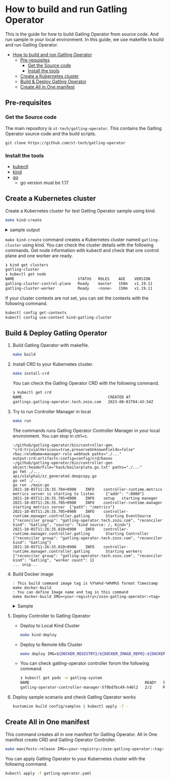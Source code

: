 # How to build and run Gatling Operator

This is the guide for how to build Gatling Operator from source code.
And run sample in your local environment.
In this guide, we use makefile to build and run Gatling Operator.

- [How to build and run Gatling Operator](#how-to-build-and-run-gatling-operator)
  - [Pre-requisites](#pre-requisites)
    - [Get the Source code](#get-the-source-code)
    - [Install the tools](#install-the-tools)
  - [Create a Kubernetes cluster](#create-a-kubernetes-cluster)
  - [Build \& Deploy Gatling Operator](#build--deploy-gatling-operator)
  - [Create All in One manifest](#create-all-in-one-manifest)

## Pre-requisites

### Get the Source code

The main repository is `st-tech/gatling-operator`.
This contains the Gatling Operator source code and the build scripts.

```
git clone https://github.com/st-tech/gatling-operator
```

### Install the tools

- [kubectl](https://kubernetes.io/docs/tasks/tools/)
- [kind](https://kind.sigs.k8s.io/docs/user/quick-start/#installation)
- [go](https://go.dev/doc/install)
  - go version must be 1.17

## Create a Kubernetes cluster

Create a Kubernetes cluster for test Gatling Operator sample using kind.

```bash
make kind-create
```

<details>
<summary>sample output</summary>

```bash
❯ make kind-install

No kind clusters found.
Creating Cluster
kind create cluster --name "gatling-cluster" --image=kindest/node:v1.19.11 --config ~/github/gatling-operator/config/kind/cluster.yaml
Creating cluster "gatling-cluster" ...
 ✓ Ensuring node image (kindest/node:v1.19.11) 🖼
 ✓ Preparing nodes 📦 📦 📦 
 ✓ Writing configuration 📜
 ✓ Starting control-plane 🕹️
 ✓ Installing CNI 🔌
 ✓ Installing StorageClass 💾
 ✓ Joining worker nodes 🚜
Set kubectl context to "kind-gatling-cluster"
You can now use your cluster with:
 
kubectl cluster-info --context kind-gatling-cluster
```

</details>

`make kind-create` command creates a Kubernetes cluster named `gatling-cluster` using kind.
You can check the cluster details with the following commands.
Get node information with kubectl and check that one control plane and one worker are ready.

```bash
❯ kind get clusters
gatling-cluster
❯ kubectl get node
NAME                            STATUS   ROLES    AGE    VERSION
gatling-cluster-control-plane   Ready    master   150m   v1.19.11
gatling-cluster-worker          Ready    <none>   150m   v1.19.11
```

If your cluster contexts are not set, you can set the contexts with the following command.

```bash
kubectl config get-contexts
kubectl config use-context kind-gatling-cluster
```

## Build & Deploy Gatling Operator

1. Build Gatling Operator with makefile.

    ```bash
    make build
    ```

2. Install CRD to your Kubernetes cluster.

    ```bash
    make install-crd
    ```

    You can check the Gatling Operator CRD with the following command.

    ```bash
    ❯ kubectl get crd
    NAME                                      CREATED AT
    gatlings.gatling-operator.tech.zozo.com   2023-08-01T04:43:54Z
    ```

3. Try to run Controller Manager in local

    ```bash
    make run
    ```

    The commands runs Gatling Operator Controller Manager in your local environment. You can stop in ctrl+c.

    ```
    ~/github/gatling-operator/bin/controller-gen "crd:trivialVersions=true,preserveUnknownFields=false" rbac:roleName=manager-role webhook paths="./..." output:crd:artifacts:config=config/crd/bases
    ~/github/gatling-operator/bin/controller-gen object:headerFile="hack/boilerplate.go.txt" paths="./..."
    go fmt ./...
    api/v1alpha1/zz_generated.deepcopy.go
    go vet ./...
    go run ./main.go
    2021-10-05T11:26:35.704+0900    INFO    controller-runtime.metrics metrics server is starting to listen     {"addr": ":8080"}
    2021-10-05T11:26:35.705+0900    INFO    setup   starting manager
    2021-10-05T11:26:35.705+0900    INFO    controller-runtime.manager starting metrics server  {"path": "/metrics"}
    2021-10-05T11:26:35.705+0900    INFO    controller-runtime.manager.controller.gatling       Starting EventSource    {"reconciler group": "gatling-operator.tech.zozo.com", "reconciler kind": "Gatling", "source": "kind source: /, Kind="}
    2021-10-05T11:26:35.810+0900    INFO    controller-runtime.manager.controller.gatling       Starting Controller     {"reconciler group": "gatling-operator.tech.zozo.com", "reconciler kind": "Gatling"}
    2021-10-05T11:26:35.810+0900    INFO    controller-runtime.manager.controller.gatling       Starting workers        {"reconciler group": "gatling-operator.tech.zozo.com", "reconciler kind": "Gatling", "worker count": 1}
    ... snip...
    ```

4. Build Docker image

    ```
    : This build command image tag is %Y%m%d-%H%M%S format Timestamp
    make docker-build
    : You can define Image name and tag in this command
    make docker-build IMG=<your-registry>/zozo-gatling-operator:<tag>
    ```

    <details>
    <summary>Sample</summary>

    ```bash
    ❯ DOCKER_REGISTRY=1234567890.dkr.ecr.ap-northeast-1.amazonaws.com
    ❯ DOCKER_IMAGE_REPO=zozo-gatling-operator
    ❯ DOCKER_IMAGE_TAG=v0.0.1
    ❯ make docker-build IMG=${DOCKER_REGISTRY}/${DOCKER_IMAGE_REPO}:${DOCKER_IMAGE_TAG}
    ❯ docker images
    REPOSITORY                                                           TAG                 IMAGE ID       CREATED         SIZE
    1234567890.dkr.ecr.ap-northeast-1.amazonaws.com/zozo-gatling-operator   v0.0.1              c66287dc8dc4   3 hours ago     46.2MB
    ```

    </details>

5. Deploy Controller to Gatling Operator

    - Deploy to Local Kind Cluster

        ```bash
        make kind-deploy
        ```

    - Deploy to Remote k8s Cluster

        ```bash
        make deploy IMG=${DOCKER_REGISTRY}/${DOCKER_IMAGE_REPO}:${DOCKER_IMAGE_TAG}
        ```

    - You can check gatling-operator controller forom the following command.

        ```bash
        ❯ kubectl get pods -n gatling-system
        NAME                                                   READY   STATUS    RESTARTS   AGE
        gatling-operator-controller-manager-579bd7bc49-h46l2   2/2     Running   0          31m
        ```

6. Deploy sample scenario and check Gatling Operator works

    ```bash
    kustomize build config/samples | kubectl apply -f -
    ```

## Create All in One manifest

This command creates all in one manifest for Gatling Operator.
All in One manifest create CRD and Gatling Operator Controller.

```bash
make manifests-release IMG=<your-registry>/zozo-gatling-operator:<tag>
```

You can apply Gatling Operator to your Kubernetes cluster with the following command.

```bash
kubectl apply -f gatling-operator.yaml
```

